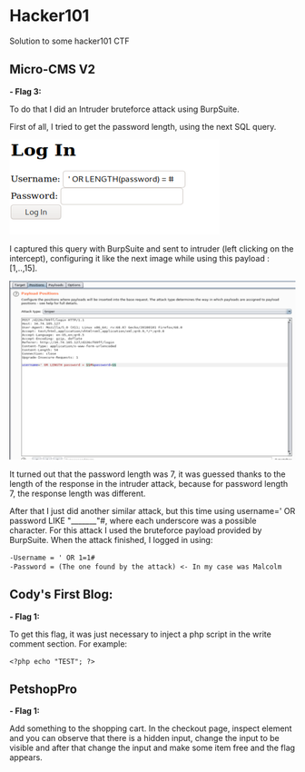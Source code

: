 # Hacker101
Solution to some hacker101 CTF 

## Micro-CMS V2 

**- Flag 3:**

To do that I did an Intruder bruteforce attack using BurpSuite.

First of all, I tried to get the password length, using the next SQL query.

![asd](imatge.png)

I captured this query with BurpSuite and sent to intruder (left clicking on the intercept), configuring it like the next image while using this payload : [1,..,15]. 

![Image](screenshots/imatge.png)

It turned out that the password length was 7, it was guessed thanks to the length of the response in the intruder attack, because for password length 7, the response length was different.

After that I just did another similar attack, but this time using username=' OR password LIKE "_______"#, where each underscore was a possible character. For this attack I used the bruteforce payload provided by BurpSuite. When the attack finished, I logged in using: 

    -Username = ' OR 1=1#
    -Password = (The one found by the attack) <- In my case was Malcolm
    
## Cody's First Blog: 

**- Flag 1:**

To get this flag, it was just necessary to inject a php script in the write comment section. For example:

    <?php echo "TEST"; ?>
    
## PetshopPro

**- Flag 1:**

Add something to the shopping cart. In the checkout page, inspect element and you can observe that there is a hidden input, change the input to be visible and after that change the input and make some item free and the flag appears.


